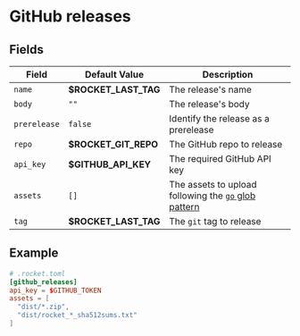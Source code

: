 # GitHub releases

## Fields

| Field             | Default Value | Description |
| --------------------- | -------| --- |
| `name` | **$ROCKET_LAST_TAG** | The release's name |
| `body` | `""` | The release's body | 
| `prerelease` | `false` | Identify the release as a prerelease |
| `repo` | **$ROCKET_GIT_REPO** | The GitHub repo to release |
| `api_key` | **$GITHUB_API_KEY** | The required GitHub API key |
| `assets` | `[]` | The assets to upload following the [`go` glob pattern](https://golang.org/pkg/path/filepath/#Match) |
| `tag` | **$ROCKET_LAST_TAG** | The `git` tag to release |


## Example

```toml
# .rocket.toml
[github_releases]
api_key = $GITHUB_TOKEN
assets = [
  "dist/*.zip",
  "dist/rocket_*_sha512sums.txt"
]
```
